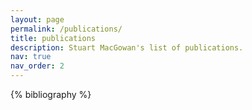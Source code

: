 ```yaml
---
layout: page
permalink: /publications/
title: publications
description: Stuart MacGowan's list of publications.
nav: true
nav_order: 2
---
```


<!-- _pages/publications.md -->
<div class="publications">

{% bibliography %}

</div>
